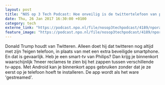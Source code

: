 ```yaml
---
layout: post
title: "NOS op 3 Tech Podcast: Hoe onveilig is de twittertelefoon van president Trump?"
date: Thu, 26 Jan 2017 16:30:00 +0100
category: tech
externe_link: "https://podcast.npo.nl/file/nosop3techpodcast/4189/nporadio1_nosop3techpodcast_20170126_nos-op-3-tech-podcast-hoe-onveilig-is-de-twittertelefoon-van-president-trump.mp3"
feature_image: "https://podcast.npo.nl/file/nosop3techpodcast/4189/nporadio1_nosop3techpodcast_20170126_nos-op-3-tech-podcast-hoe-onveilig-is-de-twittertelefoon-van-president-trump.mp3"
---
```


Donald Trump houdt van Twitteren. Alleen doet hij dat twitteren nog altijd met zijn ?eigen telefoon, in plaats van met een extra beveiligde smartphone. En dat is gevaarlijk.
Heb je een smart-tv van Philips? Dan krijg je binnenkort waarschijnlijk ?meer reclames te zien bij het zappen tussen verschillende tv-apps.
Met Android kan je binnenkort apps gebruiken zonder dat je ze eerst op je telefoon hoeft te installeren. De app wordt als het ware 'gestreamed'.<img src="http://feeds.feedburner.com/~r/nosop3-tech-podcast/~4/WDPLh1-bgGM" height="1" width="1" alt=""/>
